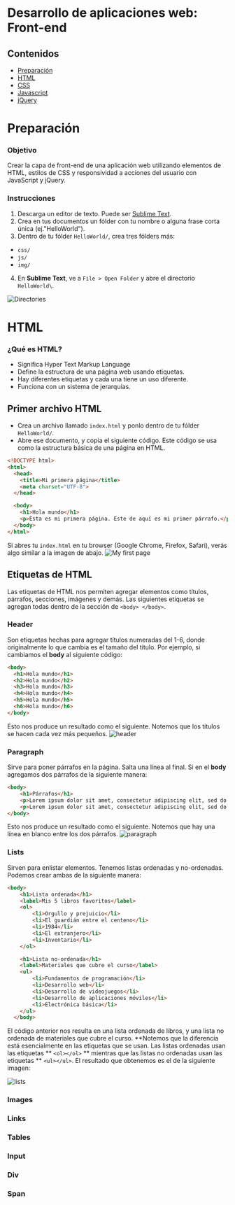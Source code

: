# Desarrollo de aplicaciones web: Front-end

## Contenidos 
- [Preparación](#prep)
- [HTML](#html) 
- [CSS](#css) 
- [Javascript](#js) 
- [jQuery](#jquery)

<a name="prep"/></a>
# Preparación

### Objetivo
Crear la capa de front-end de una aplicación web utilizando elementos de HTML, estilos de CSS y responsividad a acciones del usuario con JavaScript y jQuery.

### Instrucciones
1. Descarga un editor de texto. Puede ser [Sublime Text](https://www.sublimetext.com/).
2. Crea en tus documentos un fólder con tu nombre o alguna frase corta única (ej."HelloWorld").
3. Dentro de tu fólder `HelloWorld/`, crea tres fólders más: 
  - `css/` 
  - `js/`
  - `img/`
 4. En **Sublime Text**, ve a `File > Open Folder` y abre el directorio `HelloWorld\`.
  
![Directories](https://github.com/katiearriagam/tech-course/blob/master/images/directories.PNG)

<a name="html"/></a>
# HTML

### ¿Qué es HTML?
- Significa Hyper Text Markup Language
- Define la estructura de una página web usando etiquetas.
- Hay diferentes etiquetas y cada una tiene un uso diferente.
- Funciona con un sistema de jerarquías.

## Primer archivo HTML
- Crea un archivo llamado `index.html` y ponlo dentro de tu fólder `HelloWorld/`.
- Abre ese documento, y copia el siguiente código. Este código se usa como la estructura básica de una página en HTML. 
```html
<!DOCTYPE html>
<html>
  <head>
    <title>Mi primera página</title>
    <meta charset="UTF-8">
  </head>

  <body>
    <h1>Hola mundo</h1>
    <p>Esta es mi primera página. Este de aquí es mi primer párrafo.</p>
  </body>
</html> 
```

Si abres tu `index.html` en tu browser (Google Chrome, Firefox, Safari), verás algo similar a la imagen de abajo.
![My first page](https://github.com/katiearriagam/tech-course/blob/master/images/helloWorldWeb.PNG)


## Etiquetas de HTML
Las etiquetas de HTML nos permiten agregar elementos como títulos, párrafos, secciones, imágenes y demás. Las siguientes etiquetas se agregan todas dentro de la sección de ``<body> </body>``.

### Header
Son etiquetas hechas para agregar títulos numeradas del 1-6, donde originalmente lo que cambia es el tamaño del título. Por ejemplo, si cambiamos el **body** al siguiente código:

```html
<body>
  <h1>Hola mundo</h1>
  <h2>Hola mundo</h2>
  <h3>Hola mundo</h3>
  <h4>Hola mundo</h4>
  <h5>Hola mundo</h5>
  <h6>Hola mundo</h6>
</body> 
```

Esto nos produce un resultado como el siguiente. Notemos que los títulos se hacen cada vez más pequeños.
![header](https://github.com/katiearriagam/tech-course/blob/master/images/headers.PNG)


### Paragraph
Sirve para poner párrafos en la página. Salta una línea al final. Si en el **body** agregamos dos párrafos de la siguiente manera:

```html
<body>
    <h1>Párrafos</h1>
    <p>Lorem ipsum dolor sit amet, consectetur adipiscing elit, sed do eiusmod tempor incididunt ut labore et dolore magna aliqua. Ut enim ad minim veniam, quis nostrud exercitation ullamco laboris nisi ut aliquip ex ea commodo consequat. Duis aute irure dolor in reprehenderit in voluptate velit esse cillum dolore eu fugiat nulla pariatur. Excepteur sint occaecat cupidatat non proident, sunt in culpa qui officia deserunt mollit anim id est laborum.</p>
    <p>Lorem ipsum dolor sit amet, consectetur adipiscing elit, sed do eiusmod tempor incididunt ut labore et dolore magna aliqua. Ut enim ad minim veniam, quis nostrud exercitation ullamco laboris nisi ut aliquip ex ea commodo consequat. Duis aute irure dolor in reprehenderit in voluptate velit esse cillum dolore eu fugiat nulla pariatur. Excepteur sint occaecat cupidatat non proident, sunt in culpa qui officia deserunt mollit anim id est laborum.</p>
</body>
```
Esto nos produce un resultado como el siguiente. Notemos que hay una línea en blanco entre los dos párrafos.
![paragraph](https://github.com/katiearriagam/tech-course/blob/master/images/paragraphs.PNG)

### Lists
Sirven para enlistar elementos. Tenemos listas ordenadas y no-ordenadas. Podemos crear ambas de la siguiente manera:

```html
<body>
    <h1>Lista ordenada</h1>
    <label>Mis 5 libros favoritos</label>
    <ol>
    	<li>Orgullo y prejuicio</li>
    	<li>El guardián entre el centeno</li>
    	<li>1984</li>
    	<li>El extranjero</li>
    	<li>Inventario</li>
    </ol>

    <h1>Lista no-ordenada</h1>
    <label>Materiales que cubre el curso</label>
    <ul>
    	<li>Fundamentos de programación</li>
    	<li>Desarrollo web</li>
    	<li>Desarrollo de videojuegos</li>
    	<li>Desarrollo de aplicaciones móviles</li>
    	<li>Electrónica básica</li>
    </ul>
  </body>
```

El código anterior nos resulta en una lista ordenada de libros, y una lista no ordenada de materiales que cubre el curso. **Notemos que la diferencia está esencialmente en las etiquetas que se usan. Las listas ordenadas usan las etiquetas ** `<ol></ol>` ** mientras que las listas no ordenadas usan las etiquetas ** `<ul></ul>`. El resultado que obtenemos es el de la siguiente imagen:

![lists](https://github.com/katiearriagam/tech-course/blob/master/images/lists.PNG)

### Images
### Links
### Tables
### Input
### Div
### Span
